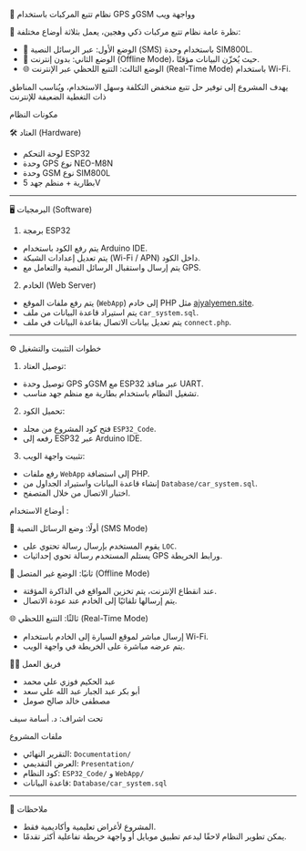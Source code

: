 
 🚗 نظام تتبع المركبات باستخدام GPS وGSM وواجهة ويب

 🧠 نظرة عامة
نظام تتبع مركبات ذكي وهجين، يعمل بثلاثة أوضاع مختلفة:
- 📨 الوضع الأول: عبر الرسائل النصية (SMS) باستخدام وحدة SIM800L.
- 📴 الوضع الثاني: بدون إنترنت (Offline Mode)، حيث يُخزّن البيانات مؤقتًا.
- 🌐 الوضع الثالث: التتبع اللحظي عبر الإنترنت (Real-Time Mode) باستخدام Wi-Fi.

يهدف المشروع إلى توفير حل تتبع منخفض التكلفة وسهل الاستخدام، ويُناسب المناطق ذات التغطية الضعيفة للإنترنت 

 مكونات النظام

 🛠️ العتاد (Hardware)
- لوحة التحكم ESP32  
- وحدة GPS نوع NEO-M8N  
- وحدة GSM نوع SIM800L  
- بطارية + منظم جهد 5V  

---

 🖥️ البرمجيات (Software)

1. برمجة ESP32
- يتم رفع الكود باستخدام Arduino IDE.
- يتم تعديل إعدادات الشبكة (Wi-Fi / APN) داخل الكود.
- يتم إرسال واستقبال الرسائل النصية والتعامل مع GPS.

 2. الخادم (Web Server)
- يتم رفع ملفات الموقع (`WebApp`) إلى خادم PHP مثل [ajyalyemen.site](http://ajyalyemen.site).
- يتم استيراد قاعدة البيانات من ملف `car_system.sql`.
- يتم تعديل بيانات الاتصال بقاعدة البيانات في ملف `connect.php`.

---

 ⚙️ خطوات التثبيت والتشغيل
1. توصيل العتاد:
- توصيل وحدة GPS وGSM مع ESP32 عبر منافذ UART.
- تشغيل النظام باستخدام بطارية مع منظم جهد مناسب.

 2. تحميل الكود:
- فتح كود المشروع من مجلد `ESP32_Code`.
- رفعه إلى ESP32 عبر Arduino IDE.

 3. تثبيت واجهة الويب:
- رفع ملفات `WebApp` إلى استضافة PHP.
- إنشاء قاعدة البيانات واستيراد الجداول من `Database/car_system.sql`.
- اختبار الاتصال من خلال المتصفح.



 أوضاع الاستخدام :

 📨 أولًا: وضع الرسائل النصية (SMS Mode)
- يقوم المستخدم بإرسال رسالة تحتوي على `LOC`.
- يستلم المستخدم رسالة تحوي إحداثيات GPS ورابط الخريطة.

 📴 ثانيًا: الوضع غير المتصل (Offline Mode)
- عند انقطاع الإنترنت، يتم تخزين المواقع في الذاكرة المؤقتة.
- يتم إرسالها تلقائيًا إلى الخادم عند عودة الاتصال.

🌐 ثالثًا: التتبع اللحظي (Real-Time Mode)
- إرسال مباشر لموقع السيارة إلى الخادم باستخدام Wi-Fi.
- يتم عرضه مباشرة على الخريطة في واجهة الويب.



 👨‍💻 فريق العمل
- عبد الحكيم فوزي علي محمد  
- أبو بكر عبد الجبار عبد الله علي سعد  
- مصطفى خالد صالح صومل  

تحت اشراف: د. أسامة سيف


  ملفات المشروع
- التقرير النهائي: `Documentation/`  
- العرض التقديمي: `Presentation/`  
- كود النظام: `ESP32_Code/` و `WebApp/`  
- قاعدة البيانات: `Database/car_system.sql`

---

📝 ملاحظات
- المشروع لأغراض تعليمية وأكاديمية فقط.
- يمكن تطوير النظام لاحقًا ليدعم تطبيق موبايل أو واجهة خريطة تفاعلية أكثر تقدمًا.
